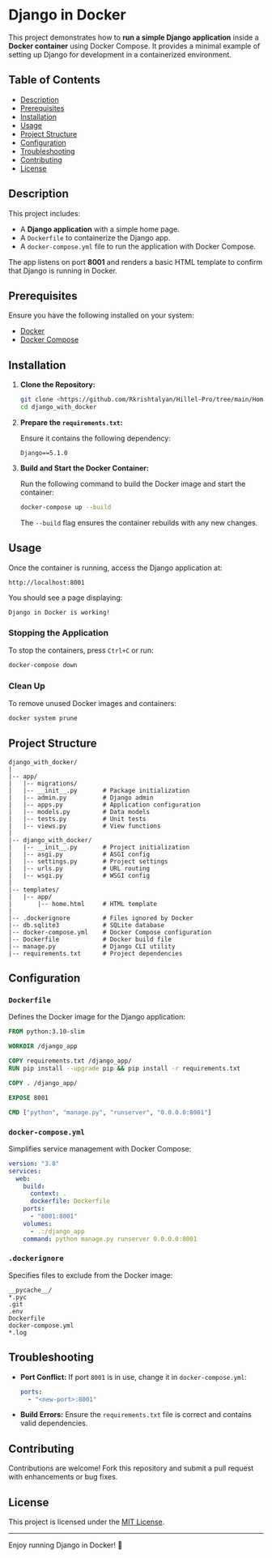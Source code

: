 # Django in Docker

This project demonstrates how to **run a simple Django application** inside a **Docker container** using Docker Compose. It provides a minimal example of setting up Django for development in a containerized environment.

## Table of Contents

- [Description](#description)
- [Prerequisites](#prerequisites)
- [Installation](#installation)
- [Usage](#usage)
- [Project Structure](#project-structure)
- [Configuration](#configuration)
- [Troubleshooting](#troubleshooting)
- [Contributing](#contributing)
- [License](#license)

## Description

This project includes:
- A **Django application** with a simple home page.
- A `Dockerfile` to containerize the Django app.
- A `docker-compose.yml` file to run the application with Docker Compose.

The app listens on port **8001** and renders a basic HTML template to confirm that Django is running in Docker.

## Prerequisites

Ensure you have the following installed on your system:

- [Docker](https://www.docker.com/get-started)
- [Docker Compose](https://docs.docker.com/compose/)

## Installation

1. **Clone the Repository:**

   ```bash
   git clone <https://github.com/Rkrishtalyan/Hillel-Pro/tree/main/Homeworks/hw_26/django_with_docker>
   cd django_with_docker
   ```

2. **Prepare the `requirements.txt`:**

   Ensure it contains the following dependency:
   ```
   Django==5.1.0
   ```

3. **Build and Start the Docker Container:**

   Run the following command to build the Docker image and start the container:
   
   ```bash
   docker-compose up --build
   ```

   The `--build` flag ensures the container rebuilds with any new changes.

## Usage

Once the container is running, access the Django application at:

```
http://localhost:8001
```

You should see a page displaying:

```
Django in Docker is working!
```

### Stopping the Application

To stop the containers, press `Ctrl+C` or run:

```bash
docker-compose down
```

### Clean Up

To remove unused Docker images and containers:

```bash
docker system prune
```

## Project Structure

```
django_with_docker/
|
|-- app/
|   |-- migrations/
|   |-- __init__.py       # Package initialization
|   |-- admin.py          # Django admin
|   |-- apps.py           # Application configuration
|   |-- models.py         # Data models
|   |-- tests.py          # Unit tests
|   |-- views.py          # View functions
|
|-- django_with_docker/
|   |-- __init__.py       # Project initialization
|   |-- asgi.py           # ASGI config
|   |-- settings.py       # Project settings
|   |-- urls.py           # URL routing
|   |-- wsgi.py           # WSGI config
|
|-- templates/
|   |-- app/
|       |-- home.html     # HTML template
|
|-- .dockerignore         # Files ignored by Docker
|-- db.sqlite3            # SQLite database
|-- docker-compose.yml    # Docker Compose configuration
|-- Dockerfile            # Docker build file
|-- manage.py             # Django CLI utility
|-- requirements.txt      # Project dependencies
```

## Configuration

### `Dockerfile`

Defines the Docker image for the Django application:

```dockerfile
FROM python:3.10-slim

WORKDIR /django_app

COPY requirements.txt /django_app/
RUN pip install --upgrade pip && pip install -r requirements.txt

COPY . /django_app/

EXPOSE 8001

CMD ["python", "manage.py", "runserver", "0.0.0.0:8001"]
```

### `docker-compose.yml`

Simplifies service management with Docker Compose:

```yaml
version: "3.8"
services:
  web:
    build:
      context: .
      dockerfile: Dockerfile
    ports:
      - "8001:8001"
    volumes:
      - .:/django_app
    command: python manage.py runserver 0.0.0.0:8001
```

### `.dockerignore`

Specifies files to exclude from the Docker image:

```
__pycache__/
*.pyc
.git
.env
Dockerfile
docker-compose.yml
*.log
```

## Troubleshooting

- **Port Conflict:** If port `8001` is in use, change it in `docker-compose.yml`:
  ```yaml
  ports:
    - "<new-port>:8001"
  ```
- **Build Errors:** Ensure the `requirements.txt` file is correct and contains valid dependencies.

## Contributing

Contributions are welcome! Fork this repository and submit a pull request with enhancements or bug fixes.

## License

This project is licensed under the [MIT License](https://opensource.org/licenses/MIT).

---

Enjoy running Django in Docker! 🚀
